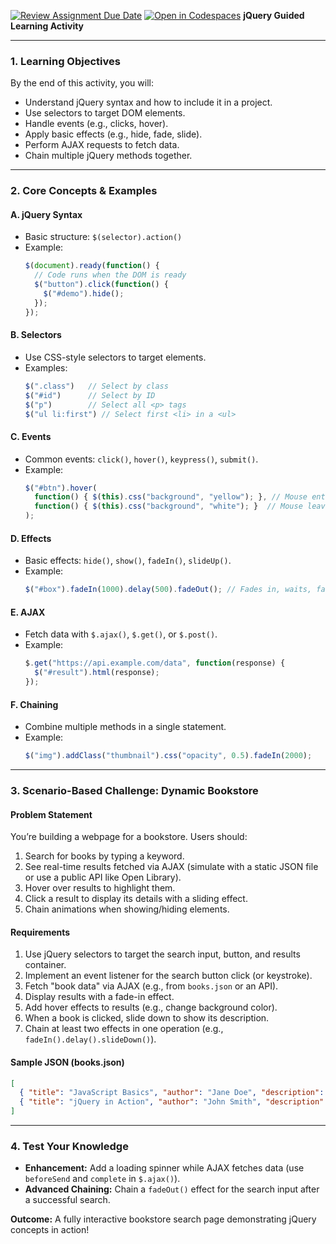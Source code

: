 [![Review Assignment Due Date](https://classroom.github.com/assets/deadline-readme-button-22041afd0340ce965d47ae6ef1cefeee28c7c493a6346c4f15d667ab976d596c.svg)](https://classroom.github.com/a/dg9CSX_J)
[![Open in Codespaces](https://classroom.github.com/assets/launch-codespace-2972f46106e565e64193e422d61a12cf1da4916b45550586e14ef0a7c637dd04.svg)](https://classroom.github.com/open-in-codespaces?assignment_repo_id=19942847)
**jQuery Guided Learning Activity**  

---

### **1. Learning Objectives**  
By the end of this activity, you will:  
- Understand jQuery syntax and how to include it in a project.  
- Use selectors to target DOM elements.  
- Handle events (e.g., clicks, hover).  
- Apply basic effects (e.g., hide, fade, slide).  
- Perform AJAX requests to fetch data.  
- Chain multiple jQuery methods together.  

---

### **2. Core Concepts & Examples**  

#### **A. jQuery Syntax**  
- Basic structure: `$(selector).action()`  
- Example:  
  ```javascript
  $(document).ready(function() {
    // Code runs when the DOM is ready
    $("button").click(function() {
      $("#demo").hide();
    });
  });
  ```

#### **B. Selectors**  
- Use CSS-style selectors to target elements.  
- Examples:  
  ```javascript
  $(".class")   // Select by class
  $("#id")      // Select by ID
  $("p")        // Select all <p> tags
  $("ul li:first") // Select first <li> in a <ul>
  ```

#### **C. Events**  
- Common events: `click()`, `hover()`, `keypress()`, `submit()`.  
- Example:  
  ```javascript
  $("#btn").hover(
    function() { $(this).css("background", "yellow"); }, // Mouse enter
    function() { $(this).css("background", "white"); }  // Mouse leave
  );
  ```

#### **D. Effects**  
- Basic effects: `hide()`, `show()`, `fadeIn()`, `slideUp()`.  
- Example:  
  ```javascript
  $("#box").fadeIn(1000).delay(500).fadeOut(); // Fades in, waits, fades out
  ```

#### **E. AJAX**  
- Fetch data with `$.ajax()`, `$.get()`, or `$.post()`.  
- Example:  
  ```javascript
  $.get("https://api.example.com/data", function(response) {
    $("#result").html(response);
  });
  ```

#### **F. Chaining**  
- Combine multiple methods in a single statement.  
- Example:  
  ```javascript
  $("img").addClass("thumbnail").css("opacity", 0.5).fadeIn(2000);
  ```

---

### **3. Scenario-Based Challenge: Dynamic Bookstore**  

#### **Problem Statement**  
You’re building a webpage for a bookstore. Users should:  
1. Search for books by typing a keyword.  
2. See real-time results fetched via AJAX (simulate with a static JSON file or use a public API like Open Library).  
3. Hover over results to highlight them.  
4. Click a result to display its details with a sliding effect.  
5. Chain animations when showing/hiding elements.  

#### **Requirements**  
1. Use jQuery selectors to target the search input, button, and results container.  
2. Implement an event listener for the search button click (or keystroke).  
3. Fetch "book data" via AJAX (e.g., from `books.json` or an API).  
4. Display results with a fade-in effect.  
5. Add hover effects to results (e.g., change background color).  
6. When a book is clicked, slide down to show its description.  
7. Chain at least two effects in one operation (e.g., `fadeIn().delay().slideDown()`).  

#### **Sample JSON (books.json)**  
```json
[
  { "title": "JavaScript Basics", "author": "Jane Doe", "description": "Learn JS fundamentals." },
  { "title": "jQuery in Action", "author": "John Smith", "description": "Master jQuery." }
]
```

---

### **4. Test Your Knowledge**  
- **Enhancement:** Add a loading spinner while AJAX fetches data (use `beforeSend` and `complete` in `$.ajax()`).  
- **Advanced Chaining:** Chain a `fadeOut()` effect for the search input after a successful search.  

**Outcome:** A fully interactive bookstore search page demonstrating jQuery concepts in action!
